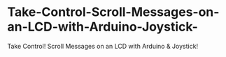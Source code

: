 # Take-Control-Scroll-Messages-on-an-LCD-with-Arduino-Joystick-
Take Control! Scroll Messages on an LCD with Arduino &amp; Joystick!

